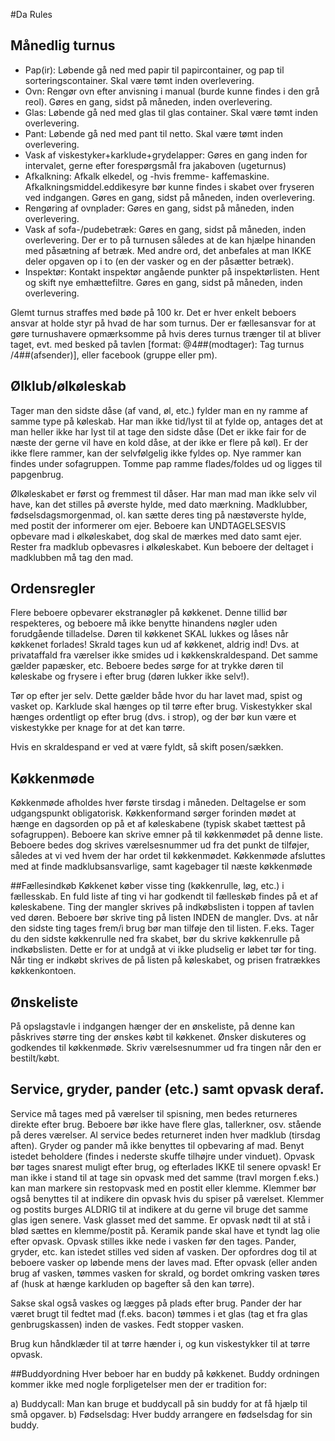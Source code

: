 #Da Rules

## Månedlig turnus
- Pap(ir): Løbende gå ned med papir til papircontainer, og pap til sorteringscontainer. Skal være tømt inden overlevering.
- Ovn: Rengør ovn efter anvisning i manual (burde kunne findes i den grå reol). Gøres en gang, sidst på måneden, inden overlevering.
- Glas: Løbende gå ned med glas til glas container. Skal være tømt inden overlevering.
- Pant: Løbende gå ned med pant til netto. Skal være tømt inden overlevering.
- Vask af viskestyker+karklude+grydelapper: Gøres en gang inden for intervalet, gerne efter forespørgsmål fra jakaboven (ugeturnus)
- Afkalkning: Afkalk elkedel, og -hvis fremme- kaffemaskine. Afkalkningsmiddel.eddikesyre bør kunne findes i skabet over fryseren ved indgangen. Gøres en gang, sidst på måneden, inden overlevering.
- Rengøring af ovnplader: Gøres en gang, sidst på måneden, inden overlevering.
- Vask af sofa-/pudebetræk: Gøres en gang, sidst på måneden, inden overlevering. Der er to på turnusen således at de kan hjælpe hinanden med påsætning af betræk. Med andre ord, det anbefales at man IKKE deler opgaven op i to (en der vasker og en der påsætter betræk).
- Inspektør: Kontakt inspektør angående punkter på inspektørlisten. Hent og skift nye emhættefiltre. Gøres en gang, sidst på måneden, inden overlevering.

Glemt turnus straffes med bøde på 100 kr.
Det er hver enkelt beboers ansvar at holde styr på hvad de har som turnus.
Der er fællesansvar for at gøre turnushavere opmærksomme på hvis deres turnus trænger til at bliver taget, evt. med besked på tavlen [format: @4##(modtager): Tag turnus /4##(afsender)], eller facebook (gruppe eller pm).

## Ølklub/ølkøleskab
Tager man den sidste dåse (af vand, øl, etc.) fylder man en ny ramme af samme type på køleskab. Har man ikke tid/lyst til at fylde op, antages det at man heller ikke har lyst til at tage den sidste dåse (Det er ikke fair for de næste der gerne vil have en kold dåse, at der ikke er flere på køl). Er der ikke flere rammer, kan der selvfølgelig ikke fyldes op.
Nye rammer kan findes under sofagruppen.
Tomme pap ramme flades/foldes ud og ligges til papgenbrug.

Ølkøleskabet er først og fremmest til dåser. Har man mad man ikke selv vil have, kan det stilles på øverste hylde, med dato mærkning.
Madklubber, fødselsdagsmorgenmad, ol. kan sætte deres ting på næstøverste hylde, med postit der informerer om ejer.
Beboere kan UNDTAGELSESVIS opbevare mad i ølkøleskabet, dog skal de mærkes med dato samt ejer.
Rester fra madklub opbevasres i ølkøleskabet. Kun beboere der deltaget i madklubben må tag den mad.


## Ordensregler
Flere beboere opbevarer ekstranøgler på køkkenet. Denne tillid bør respekteres, og beboere må ikke benytte hinandens nøgler uden forudgående tilladelse.
Døren til køkkenet SKAL lukkes og låses når køkkenet forlades!
Skrald tages kun ud af køkkenet, aldrig ind! Dvs. at privataffald fra værelser ikke smides ud i køkkenskraldespand. Det samme gælder papæsker, etc.
Beboere bedes sørge for at trykke døren til køleskabe og frysere i efter brug (døren lukker ikke selv!).

Tør op efter jer selv. Dette gælder både hvor du har lavet mad, spist og vasket op.
Karklude skal hænges op til tørre efter brug.
Viskestykker skal hænges ordentligt op efter brug (dvs. i strop), og der bør kun være et viskestykke per knage for at det kan tørre.

Hvis en skraldespand er ved at være fyldt, så skift posen/sækken. 


## Køkkenmøde
Køkkenmøde afholdes hver første tirsdag i måneden.
Deltagelse er som udgangspunkt obligatorisk.
Køkkenformand sørger forinden mødet at hænge en dagsorden op på et af køleskabene (typisk skabet tættest på sofagruppen). Beboere kan skrive emner på til køkkenmødet på denne liste. Beboere bedes dog skrives værelsesnummer ud fra det punkt de tilføjer, således at vi ved hvem der har ordet til køkkenmødet.
Køkkenmøde afsluttes med at finde madklubsansvarlige, samt kagebager til næste køkkenmøde

##Fællesindkøb
Køkkenet køber visse ting (køkkenrulle, løg, etc.) i fællesskab. En fuld liste af ting vi har godkendt til fælleskøb findes på et af køleskabene.
Ting der mangler skrives på indkøbslisten i toppen af tavlen ved døren. Beboere bør skrive ting på listen INDEN de mangler. Dvs. at når den sidste ting tages frem/i brug bør man tilføje den til listen. F.eks. Tager du den sidste køkkenrulle ned fra skabet, bør du skrive køkkenrulle på indkøbslisten. Dette er for at undgå at vi ikke pludselig er løbet tør for ting.
Når ting er indkøbt skrives de på listen på køleskabet, og prisen fratrækkes køkkenkontoen.

## Ønskeliste
På opslagstavle i indgangen hænger der en ønskeliste, på denne kan påskrives større ting der ønskes købt til køkkenet.
Ønsker diskuteres og godkendes til køkkenmøde.
Skriv værelsesnummer ud fra tingen når den er bestilt/købt.

## Service, gryder, pander (etc.) samt opvask deraf.
Service må tages med på værelser til spisning, men bedes returneres direkte efter brug. Beboere bør ikke have flere glas, tallerkner, osv. stående på deres værelser. Al service bedes returneret inden hver madklub (tirsdag aften).
Gryder og pander må ikke benyttes til opbevaring af mad. Benyt istedet beholdere (findes i nederste skuffe tilhøjre under vinduet).
Opvask bør tages snarest muligt efter brug, og efterlades IKKE til senere opvask! Er man ikke i stand til at tage sin opvask med det samme (travl morgen f.eks.) kan man markere sin restopvask med en postit eller klemme.
Klemmer bør også benyttes til at indikere din opvask hvis du spiser på værelset.
Klemmer og postits burges ALDRIG til at indikere at du gerne vil bruge det samme glas igen senere. Vask glasset med det samme.
Er opvask nødt til at stå i blød sættes en klemme/postit på.
Keramik pande skal have et tyndt lag olie efter opvask.
Opvask stilles ikke nede i vasken før den tages. Pander, gryder, etc. kan istedet stilles ved siden af vasken. Der opfordres dog til at beboere vasker op løbende mens der laves mad.
Efter opvask (eller anden brug af vasken, tømmes vasken for skrald, og bordet omkring vasken tøres af (husk at hænge karkluden op bagefter så den kan tørre).

Sakse skal også vaskes og lægges på plads efter brug.
Pander der har været brugt til fedtet mad (f.eks. bacon) tømmes i et glas (tag et fra glas genbrugskassen) inden de vaskes. Fedt stopper vasken.

Brug kun håndklæder til at tørre hænder i, og kun viskestykker til at tørre opvask.

##Buddyordning
Hver beboer har en buddy på køkkenet. Buddy ordningen kommer ikke med nogle forpligetelser men der er tradition for:

a) Buddycall: Man kan bruge et buddycall på sin buddy for at få hjælp til små opgaver.
b) Fødselsdag: Hver buddy arrangere en fødselsdag for sin buddy.

